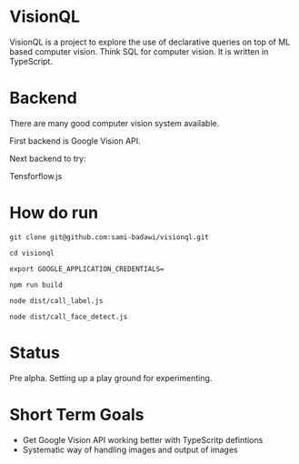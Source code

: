 # VisionQL #

VisionQL is a project to explore the use of declarative queries on top of ML based computer vision. Think SQL for computer vision. It is written in TypeScript.

# Backend #

There are many good computer vision system available.

First backend is Google Vision API.

Next backend to try:

Tensforflow.js

# How do run #

```
git clone git@github.com:sami-badawi/visionql.git

cd visionql

export GOOGLE_APPLICATION_CREDENTIALS=

npm run build

node dist/call_label.js 

node dist/call_face_detect.js

```

# Status #

Pre alpha.
Setting up a play ground for experimenting.

# Short Term Goals #

* Get Google Vision API working better with TypeScritp defintions
* Systematic way of handling images and output of images
